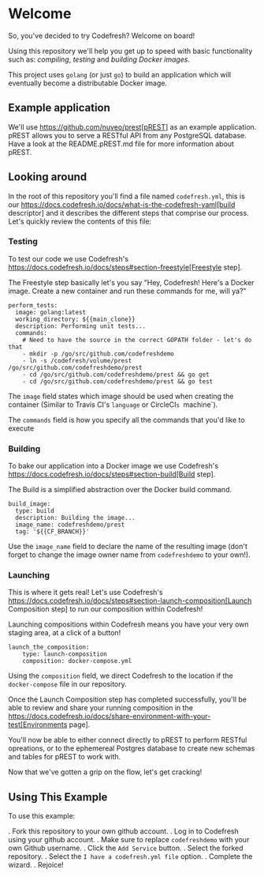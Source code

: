 # Welcome

So, you've decided to try Codefresh? Welcome on board!

Using this repository we'll help you get up to speed with basic functionality such as: *compiling*, *testing* and *building Docker images*.

This project uses `golang` (or just `go`) to build an application which will eventually become a distributable Docker image.

## Example application

We'll use https://github.com/nuveo/prest[pREST] as an example application. pREST allows you to serve a RESTful API from any PostgreSQL database.
Have a look at the README.pREST.md file for more information about pREST.

## Looking around

In the root of this repository you'll find a file named `codefresh.yml`, this is our https://docs.codefresh.io/docs/what-is-the-codefresh-yaml[build descriptor] and it describes the different steps that comprise our process.
Let's quickly review the contents of this file:

### Testing

To test our code we use Codefresh's https://docs.codefresh.io/docs/steps#section-freestyle[Freestyle step].

The Freestyle step basically let's you say "Hey, Codefresh! Here's a Docker image. Create a new container and run these commands for me, will ya?"

```
perform_tests:
  image: golang:latest
  working_directory: ${{main_clone}}
  description: Performing unit tests...
  commands:
    # Need to have the source in the correct GOPATH folder - let's do that
    - mkdir -p /go/src/github.com/codefreshdemo
    - ln -s /codefresh/volume/prest /go/src/github.com/codefreshdemo/prest
    - cd /go/src/github.com/codefreshdemo/prest && go get
    - cd /go/src/github.com/codefreshdemo/prest && go test
```

The `image` field states which image should be used when creating the container (Similar to Travis CI's `language` or CircleCI`s `machine`).

The `commands` field is how you specify all the commands that you'd like to execute

### Building

To bake our application into a Docker image we use Codefresh's https://docs.codefresh.io/docs/steps#section-build[Build step].

The Build is a simplified abstraction over the Docker build command.

```
build_image:
  type: build
  description: Building the image...
  image_name: codefreshdemo/prest
  tag: '${{CF_BRANCH}}'
```

Use the `image_name` field to declare the name of the resulting image (don't forget to change the image owner name from `codefreshdemo` to your own!).

### Launching

This is where it gets real! Let's use Codefresh's https://docs.codefresh.io/docs/steps#section-launch-composition[Launch Composition step] to run our composition within Codefresh!

Launching compositions within Codefresh means you have your very own staging area, at a click of a button!
```
launch_the_composition:
    type: launch-composition
    composition: docker-compose.yml
```

Using the `composition` field, we direct Codefresh to the location if the `docker-compose` file in our repository.

Once the Launch Composition step has completed successfully, you'll be able to review and share your running composition in the https://docs.codefresh.io/docs/share-environment-with-your-test[Environments page].

You'll now be able to either connect directly to pREST to perform RESTful opreations, or to the ephemereal Postgres database to create new schemas and tables for pREST to work with.

Now that we've gotten a grip on the flow, let's get cracking!

## Using This Example

To use this example:

. Fork this repository to your own github account.
. Log in to Codefresh using your github account.
. Make sure to replace `codefreshdemo` with your own Github username.
. Click the `Add Service` button.
. Select the forked repository.
. Select the `I have a codefresh.yml file` option.
. Complete the wizard.
. Rejoice!
